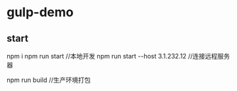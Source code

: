 # gulp-demo

## start
npm i
npm run start //本地开发
npm run start --host 3.1.232.12 //连接远程服务器

npm run build //生产环境打包